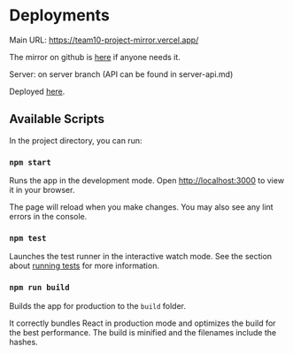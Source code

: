 # Deployments

Main URL: https://team10-project-mirror.vercel.app/

The mirror on github is [here](https://github.com/Jiggy079/team10_project_mirror) if anyone needs it.

Server: on server branch (API can be found in server-api.md)

Deployed [here](https://github.com/zheningz/mern-backend).


## Available Scripts

In the project directory, you can run:

### `npm start`

Runs the app in the development mode. Open [http://localhost:3000](http://localhost:3000) to view it in your browser.

The page will reload when you make changes. You may also see any lint errors in the console.

### `npm test`

Launches the test runner in the interactive watch mode. See the section about [running tests](https://facebook.github.io/create-react-app/docs/running-tests) for more information.

### `npm run build`

Builds the app for production to the `build` folder.

It correctly bundles React in production mode and optimizes the build for the best performance. The build is minified and the filenames include the hashes.
